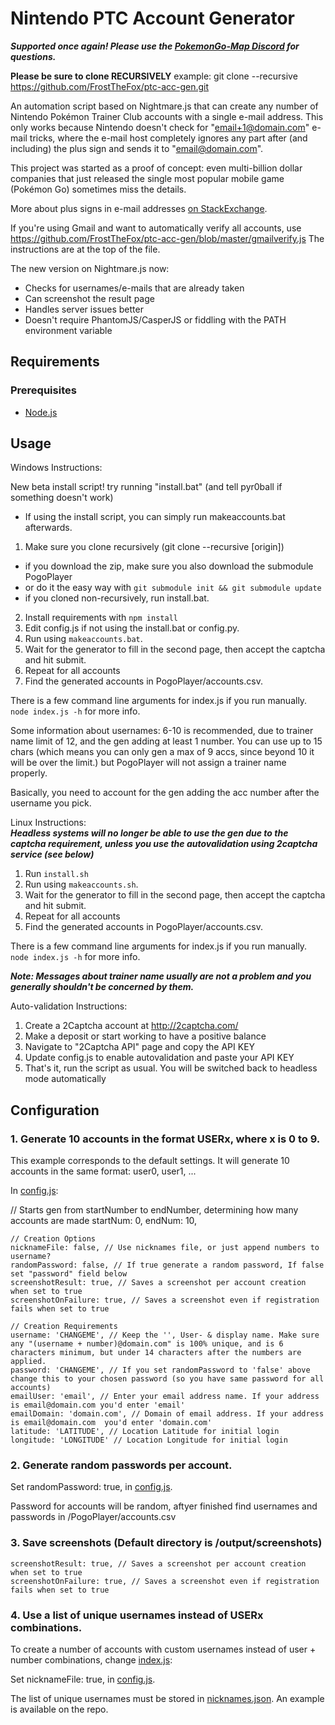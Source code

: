 # Nintendo PTC Account Generator

***Supported once again! Please use the [PokemonGo-Map Discord](https://discord.gg/g6k7w83) for questions.***

**Please be sure to clone RECURSIVELY**
example: git clone --recursive https://github.com/FrostTheFox/ptc-acc-gen.git

An automation script based on Nightmare.js that can create any number of Nintendo Pokémon Trainer Club accounts with a single  e-mail address. This only works because Nintendo doesn't check for "email+1@domain.com" e-mail tricks, where the e-mail host completely ignores any part after (and including) the plus sign and sends it to "email@domain.com".

This project was started as a proof of concept: even multi-billion dollar companies that just released the single most popular mobile game (Pokémon Go) sometimes miss the details.

More about plus signs in e-mail addresses [on StackExchange](http://security.stackexchange.com/questions/65244/what-are-the-security-reasons-for-disallowing-the-plus-sign-in-email-addresses).

If you're using Gmail and want to automatically verify all accounts, use https://github.com/FrostTheFox/ptc-acc-gen/blob/master/gmailverify.js 
The instructions are at the top of the file.


The new version on Nightmare.js now:

* Checks for usernames/e-mails that are already taken
* Can screenshot the result page
* Handles server issues better
* Doesn't require PhantomJS/CasperJS or fiddling with the PATH environment variable

## Requirements
### Prerequisites
* [Node.js](https://nodejs.org/en/)

## Usage
Windows Instructions:

New beta install script! try running "install.bat" (and tell pyr0ball if something doesn't work)
  - If using the install script, you can simply run makeaccounts.bat afterwards.


1. Make sure you clone recursively (git clone --recursive [origin])
  - if you download the zip, make sure you also download the submodule PogoPlayer
  - or do it the easy way with `git submodule init && git submodule update`
  - if you cloned non-recursively, run install.bat.
2. Install requirements with `npm install`
3. Edit config.js if not using the install.bat or config.py.
4. Run using `makeaccounts.bat`.
5. Wait for the generator to fill in the second page, then accept the captcha and hit submit.
6. Repeat for all accounts
7. Find the generated accounts in PogoPlayer/accounts.csv.

There is a few command line arguments for index.js if you run manually. `node index.js -h` for more info. 

Some information about usernames: 6-10 is recommended, due to trainer name limit of 12, and the gen adding at least 1 number. You can use up to 15 chars (which means you can only gen a max of 9 accs, since beyond 10 it will be over the limit.) but PogoPlayer will not assign a trainer name properly.

Basically, you need to account for the gen adding the acc number after the username you pick.

Linux Instructions:  
***Headless systems will no longer be able to use the gen due to the captcha requirement, unless you use the autovalidation using 2captcha service (see below)***

1. Run `install.sh`
2. Run using `makeaccounts.sh`.
3. Wait for the generator to fill in the second page, then accept the captcha and hit submit.
4. Repeat for all accounts
5. Find the generated accounts in PogoPlayer/accounts.csv.

There is a few command line arguments for index.js if you run manually. `node index.js -h` for more info. 

***Note: Messages about trainer name usually are not a problem and you generally shouldn't be concerned by them.***

Auto-validation Instructions:

1. Create a 2Captcha account at http://2captcha.com/
2. Make a deposit or start working to have a positive balance
3. Navigate to "2Captcha API" page and copy the API KEY
4. Update config.js to enable autovalidation and paste your API KEY
5. That's it, run the script as usual. You will be switched back to headless mode automatically

## Configuration
### 1. Generate 10 accounts in the format USERx, where x is 0 to 9.
This example corresponds to the default settings. It will generate 10 accounts in the same format: user0, user1, ...

In [config.js](config.js):

// Starts gen from startNumber to endNumber, determining how many accounts are made
	startNum: 0,
	endNum: 10,
	
	// Creation Options
	nicknameFile: false, // Use nicknames file, or just append numbers to username?
	randomPassword: false, // If true generate a random password, If false set "password" field below
	screenshotResult: true, // Saves a screenshot per account creation when set to true
	screenshotOnFailure: true, // Saves a screenshot even if registration fails when set to true
	
	// Creation Requirements
	username: 'CHANGEME', // Keep the '', User- & display name. Make sure any "(username + number)@domain.com" is 100% unique, and is 6 characters minimum, but under 14 characters after the numbers are applied.
	password: 'CHANGEME', // If you set randomPassword to 'false' above change this to your chosen password (so you have same password for all accounts)
	emailUser: 'email', // Enter your email address name. If your address is email@domain.com you'd enter 'email'
	emailDomain: 'domain.com', // Domain of email address. If your address is email@domain.com  you'd enter 'domain.com'
	latitude: 'LATITUDE', // Location Latitude for initial login
	longitude: 'LONGITUDE' // Location Longitude for initial login

### 2. Generate random passwords per account.

 Set randomPassword: true, in [config.js](config.js).
 
 Password for accounts will be random, aftyer finished find usernames and passwords in /PogoPlayer/accounts.csv

### 3. Save screenshots (Default directory is /output/screenshots)

	screenshotResult: true, // Saves a screenshot per account creation when set to true
	screenshotOnFailure: true, // Saves a screenshot even if registration fails when set to true

### 4. Use a list of unique usernames instead of USERx combinations.

  To create a number of accounts with custom usernames instead of user + number combinations, change [index.js](index.js):

  Set nicknameFile: true, in [config.js](config.js).
 
  The list of unique usernames must be stored in [nicknames.json](nicknames.json). An example is available on the repo.
 
